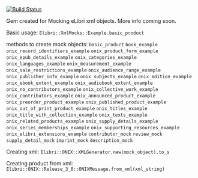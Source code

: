 [![Build Status](https://secure.travis-ci.org/elibri/elibri_onix_mocks.png?branch=master)](http://travis-ci.org/elibri/elibri_onix_mocks)

Gem created for Mocking eLibri xml objects.
More info coming soon.

Basic usage:
``Elibri::XmlMocks::Example.basic_product``

methods to create mock objects:
`basic_product` `book_example` `onix_record_identifiers_example` `onix_product_form_example`
`onix_epub_details_example` `onix_categories_example` `onix_languages_example`
`onix_measurement_example` `onix_sale_restrictions_example` `onix_audience_range_example`
`onix_publisher_info_example` `onix_subjects_example` `onix_edition_example` `onix_ebook_extent_example`
`onix_audiobook_extent_example` `onix_no_contributors_example` `onix_collective_work_example`
`onix_contributors_example` `onix_announced_product_example` `onix_preorder_product_example`
`onix_published_product_example` `onix_out_of_print_product_example` `onix_titles_example`
`onix_title_with_collection_example` `onix_texts_example` `onix_related_products_example`
`onix_supply_details_example` `onix_series_memberships_example` `onix_supporting_resources_example`
`onix_elibri_extensions_example` `contributor_mock` `review_mock` `supply_detail_mock` `imprint_mock`
`description_mock`

Creating xml:
``Elibri::ONIX::XMLGenerator.new(mock_object).to_s``

Creating product from xml:
``Elibri::ONIX::Release_3_0::ONIXMessage.from_xml(xml_string)``